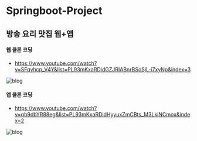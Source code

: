 # Springboot-Project

## 방송 요리 맛집 웹+앱
#### 웹 클론 코딩
- <https://www.youtube.com/watch?v=SFqyhcp_V4Y&list=PL93mKxaRDidGZJRIABnrBSoSjL-i7xyNp&index=3>

![blog](https://postfiles.pstatic.net/MjAxOTEyMTRfMzMg/MDAxNTc2MzE1Mjc3NzU1.fdXU-ET1jQQlAr5OGEEcQySMSQ1Qn7HJQTMfw88uToMg.cRA1Eq9ibIwC7hFTqcJkhpEBWX2_rDbXQEB141jk-mMg.JPEG.getinthere/Screenshot_4.jpg?type=w773)

#### 앱 클론 코딩
- <https://www.youtube.com/watch?v=qb9dbYR88eg&list=PL93mKxaRDidHyyuxZmCBts_M3LkiNCmox&index=2>

![blog](https://postfiles.pstatic.net/MjAxOTEyMTRfOTYg/MDAxNTc2MzE1Mjc3NzY2.8Moox2LX3fP7FUhqp9LnYrMPZEhATOFd_7p5Lbul4T4g.lCoKICx4JeJ_U5UOg9TAHNnd85sgScDxJCINyo-1sYAg.JPEG.getinthere/Screenshot_5.jpg?type=w773)

